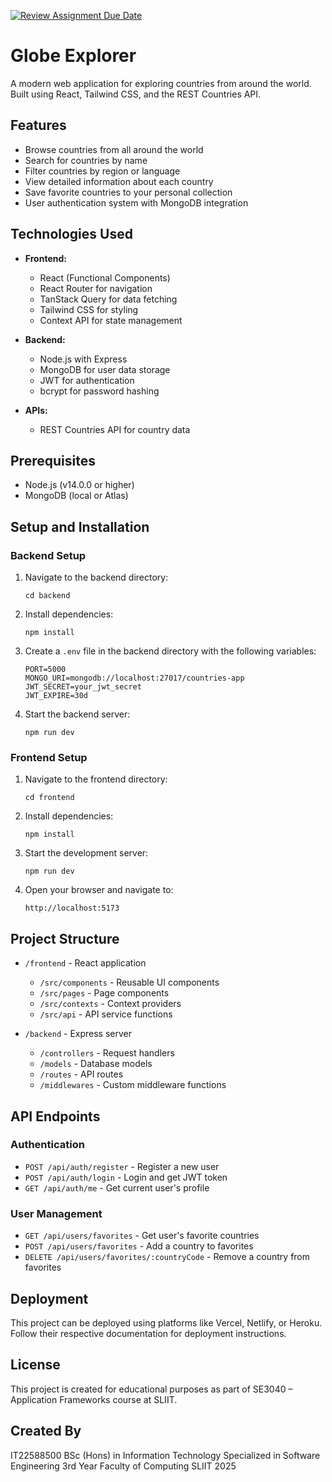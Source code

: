 [![Review Assignment Due Date](https://classroom.github.com/assets/deadline-readme-button-22041afd0340ce965d47ae6ef1cefeee28c7c493a6346c4f15d667ab976d596c.svg)](https://classroom.github.com/a/mNaxAqQD)

# Globe Explorer

A modern web application for exploring countries from around the world. Built using React, Tailwind CSS, and the REST Countries API.

## Features

- Browse countries from all around the world
- Search for countries by name
- Filter countries by region or language
- View detailed information about each country
- Save favorite countries to your personal collection
- User authentication system with MongoDB integration

## Technologies Used

- **Frontend:**
  - React (Functional Components)
  - React Router for navigation
  - TanStack Query for data fetching
  - Tailwind CSS for styling
  - Context API for state management

- **Backend:**
  - Node.js with Express
  - MongoDB for user data storage
  - JWT for authentication
  - bcrypt for password hashing

- **APIs:**
  - REST Countries API for country data

## Prerequisites

- Node.js (v14.0.0 or higher)
- MongoDB (local or Atlas)

## Setup and Installation

### Backend Setup

1. Navigate to the backend directory:
   ```
   cd backend
   ```

2. Install dependencies:
   ```
   npm install
   ```

3. Create a `.env` file in the backend directory with the following variables:
   ```
   PORT=5000
   MONGO_URI=mongodb://localhost:27017/countries-app
   JWT_SECRET=your_jwt_secret
   JWT_EXPIRE=30d
   ```

4. Start the backend server:
   ```
   npm run dev
   ```

### Frontend Setup

1. Navigate to the frontend directory:
   ```
   cd frontend
   ```

2. Install dependencies:
   ```
   npm install
   ```

3. Start the development server:
   ```
   npm run dev
   ```

4. Open your browser and navigate to:
   ```
   http://localhost:5173
   ```

## Project Structure

- `/frontend` - React application
  - `/src/components` - Reusable UI components
  - `/src/pages` - Page components
  - `/src/contexts` - Context providers
  - `/src/api` - API service functions

- `/backend` - Express server
  - `/controllers` - Request handlers
  - `/models` - Database models
  - `/routes` - API routes
  - `/middlewares` - Custom middleware functions

## API Endpoints

### Authentication

- `POST /api/auth/register` - Register a new user
- `POST /api/auth/login` - Login and get JWT token
- `GET /api/auth/me` - Get current user's profile

### User Management

- `GET /api/users/favorites` - Get user's favorite countries
- `POST /api/users/favorites` - Add a country to favorites
- `DELETE /api/users/favorites/:countryCode` - Remove a country from favorites

## Deployment

This project can be deployed using platforms like Vercel, Netlify, or Heroku. Follow their respective documentation for deployment instructions.

## License

This project is created for educational purposes as part of SE3040 – Application Frameworks course at SLIIT.

## Created By

IT22588500
BSc (Hons) in Information Technology
Specialized in Software Engineering
3rd Year
Faculty of Computing
SLIIT
2025
